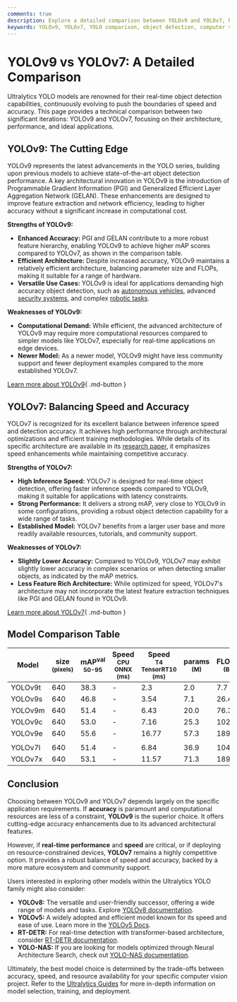 ```yaml
---
comments: true
description: Explore a detailed comparison between YOLOv9 and YOLOv7, highlighting performance, architecture, and which model fits your object detection needs best.
keywords: YOLOv9, YOLOv7, YOLO comparison, object detection, computer vision, deep learning, AI models, Ultralytics, model performance, YOLO architecture
---
```


# YOLOv9 vs YOLOv7: A Detailed Comparison

Ultralytics YOLO models are renowned for their real-time object detection capabilities, continuously evolving to push the boundaries of speed and accuracy. This page provides a technical comparison between two significant iterations: YOLOv9 and YOLOv7, focusing on their architecture, performance, and ideal applications.

<script async src="https://cdn.jsdelivr.net/npm/chart.js@latest/dist/chart.min.js"></script>
<script defer src="../../javascript/benchmark.js"></script>

<canvas id="modelComparisonChart" width="1024" height="400" active-models='["YOLOv9", "YOLOv7"]'></canvas>

## YOLOv9: The Cutting Edge

YOLOv9 represents the latest advancements in the YOLO series, building upon previous models to achieve state-of-the-art object detection performance. A key architectural innovation in YOLOv9 is the introduction of Programmable Gradient Information (PGI) and Generalized Efficient Layer Aggregation Network (GELAN). These enhancements are designed to improve feature extraction and network efficiency, leading to higher accuracy without a significant increase in computational cost.

**Strengths of YOLOv9:**

- **Enhanced Accuracy:** PGI and GELAN contribute to a more robust feature hierarchy, enabling YOLOv9 to achieve higher mAP scores compared to YOLOv7, as shown in the comparison table.
- **Efficient Architecture:** Despite increased accuracy, YOLOv9 maintains a relatively efficient architecture, balancing parameter size and FLOPs, making it suitable for a range of hardware.
- **Versatile Use Cases:** YOLOv9 is ideal for applications demanding high accuracy object detection, such as [autonomous vehicles](https://www.ultralytics.com/solutions/ai-in-self-driving), advanced [security systems](https://www.ultralytics.com/blog/security-alarm-system-projects-with-ultralytics-yolov8), and complex [robotic tasks](https://www.ultralytics.com/glossary/robotics).

**Weaknesses of YOLOv9:**

- **Computational Demand:** While efficient, the advanced architecture of YOLOv9 may require more computational resources compared to simpler models like YOLOv7, especially for real-time applications on edge devices.
- **Newer Model:** As a newer model, YOLOv9 might have less community support and fewer deployment examples compared to the more established YOLOv7.

[Learn more about YOLOv9](https://docs.ultralytics.com/models/yolov9/){ .md-button }

## YOLOv7: Balancing Speed and Accuracy

YOLOv7 is recognized for its excellent balance between inference speed and detection accuracy. It achieves high performance through architectural optimizations and efficient training methodologies. While details of its specific architecture are available in its [research paper](https://arxiv.org/abs/2207.02696), it emphasizes speed enhancements while maintaining competitive accuracy.

**Strengths of YOLOv7:**

- **High Inference Speed:** YOLOv7 is designed for real-time object detection, offering faster inference speeds compared to YOLOv9, making it suitable for applications with latency constraints.
- **Strong Performance:** It delivers a strong mAP, very close to YOLOv9 in some configurations, providing a robust object detection capability for a wide range of tasks.
- **Established Model:** YOLOv7 benefits from a larger user base and more readily available resources, tutorials, and community support.

**Weaknesses of YOLOv7:**

- **Slightly Lower Accuracy:** Compared to YOLOv9, YOLOv7 may exhibit slightly lower accuracy in complex scenarios or when detecting smaller objects, as indicated by the mAP metrics.
- **Less Feature Rich Architecture:** While optimized for speed, YOLOv7's architecture may not incorporate the latest feature extraction techniques like PGI and GELAN found in YOLOv9.

[Learn more about YOLOv7](https://docs.ultralytics.com/models/yolov7/){ .md-button }

## Model Comparison Table

| Model   | size<br><sup>(pixels) | mAP<sup>val<br>50-95 | Speed<br><sup>CPU ONNX<br>(ms) | Speed<br><sup>T4 TensorRT10<br>(ms) | params<br><sup>(M) | FLOPs<br><sup>(B) |
| ------- | --------------------- | -------------------- | ------------------------------ | ----------------------------------- | ------------------ | ----------------- |
| YOLOv9t | 640                   | 38.3                 | -                              | 2.3                                 | 2.0                | 7.7               |
| YOLOv9s | 640                   | 46.8                 | -                              | 3.54                                | 7.1                | 26.4              |
| YOLOv9m | 640                   | 51.4                 | -                              | 6.43                                | 20.0               | 76.3              |
| YOLOv9c | 640                   | 53.0                 | -                              | 7.16                                | 25.3               | 102.1             |
| YOLOv9e | 640                   | 55.6                 | -                              | 16.77                               | 57.3               | 189.0             |
|         |                       |                      |                                |                                     |                    |                   |
| YOLOv7l | 640                   | 51.4                 | -                              | 6.84                                | 36.9               | 104.7             |
| YOLOv7x | 640                   | 53.1                 | -                              | 11.57                               | 71.3               | 189.9             |

## Conclusion

Choosing between YOLOv9 and YOLOv7 depends largely on the specific application requirements. If **accuracy** is paramount and computational resources are less of a constraint, **YOLOv9** is the superior choice. It offers cutting-edge accuracy enhancements due to its advanced architectural features.

However, if **real-time performance** and **speed** are critical, or if deploying on resource-constrained devices, **YOLOv7** remains a highly competitive option. It provides a robust balance of speed and accuracy, backed by a more mature ecosystem and community support.

Users interested in exploring other models within the Ultralytics YOLO family might also consider:

- **YOLOv8:** The versatile and user-friendly successor, offering a wide range of models and tasks. Explore [YOLOv8 documentation](https://docs.ultralytics.com/models/yolov8/).
- **YOLOv5:** A widely adopted and efficient model known for its speed and ease of use. Learn more in the [YOLOv5 Docs](https://docs.ultralytics.com/models/yolov5/).
- **RT-DETR:** For real-time detection with transformer-based architecture, consider [RT-DETR documentation](https://docs.ultralytics.com/models/rtdetr/).
- **YOLO-NAS:** If you are looking for models optimized through Neural Architecture Search, check out [YOLO-NAS documentation](https://docs.ultralytics.com/models/yolo-nas/).

Ultimately, the best model choice is determined by the trade-offs between accuracy, speed, and resource availability for your specific computer vision project. Refer to the [Ultralytics Guides](https://docs.ultralytics.com/guides/) for more in-depth information on model selection, training, and deployment.

